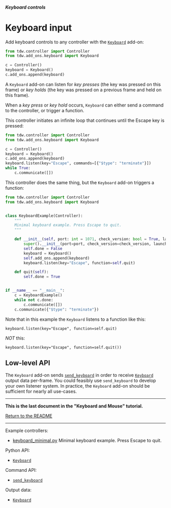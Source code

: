 ##### Keyboard controls

# Keyboard input

Add keyboard controls to any controller with the [`Keyboard`](../../python/add_ons/keyboard.md) add-on:

```python
from tdw.controller import Controller
from tdw.add_ons.keyboard import Keyboard

c = Controller()
keyboard = Keyboard()
c.add_ons.append(keyboard)
```

A `Keyboard` add-on can listen for *key presses* (the key was pressed on this frame) or *key holds* (the key was pressed on a previous frame and held on this frame).

When a *key press* or *key hold* occurs, `Keyboard` can either send a command to the controller, or trigger a function.

This controller initiates an infinite loop that continues until the Escape key is pressed:

```python
from tdw.controller import Controller
from tdw.add_ons.keyboard import Keyboard

c = Controller()
keyboard = Keyboard()
c.add_ons.append(keyboard)
keyboard.listen(key="Escape", commands=[{"$type": "terminate"}])
while True:
    c.communicate([])
```

This controller does the same thing, but the `Keyboard` add-on triggers a function:

```python
from tdw.controller import Controller
from tdw.add_ons.keyboard import Keyboard


class KeyboardExample(Controller):
    """
    Minimal keyboard example. Press Escape to quit.
    """

    def __init__(self, port: int = 1071, check_version: bool = True, launch_build: bool = True):
        super().__init__(port=port, check_version=check_version, launch_build=launch_build)
        self.done = False
        keyboard = Keyboard()
        self.add_ons.append(keyboard)
        keyboard.listen(key="Escape", function=self.quit)

    def quit(self):
        self.done = True


if __name__ == "__main__":
    c = KeyboardExample()
    while not c.done:
        c.communicate([])
    c.communicate({"$type": "terminate"})
```

Note that in this example the `Keyboard` listens to a function like this:

```
keyboard.listen(key="Escape", function=self.quit)
```

*NOT* this:

```
keyboard.listen(key="Escape", function=self.quit())
```

## Low-level API

The `Keyboard` add-on sends [`send_keyboard`](../../api/command_api.md#send_keyboard) in order to receive [`Keyboard`](../../api/output_data.md#Keyboard) output data per-frame. You could feasibly use `send_keyboard` to develop your own listener system. In practice, the `Keyboard` add-on should be sufficient for nearly all use-cases.

***

**This is the last document in the "Keyboard and Mouse" tutorial.**

[Return to the README](../../../README.md)

***

Example controllers:

- [keyboard_minimal.py](https://github.com/threedworld-mit/tdw/blob/master/Python/example_controllers/keyboard_and_mouse/keyboard_minimal.py) Minimal keyboard example. Press Escape to quit.

Python API:

- [`Keyboard`](../../python/add_ons/keyboard.md)

Command API:

- [`send_keyboard`](../../api/command_api.md#send_keyboard)

Output data:

- [`Keyboard`](../../api/output_data.md#Keyboard)